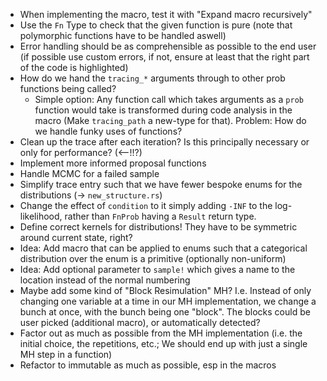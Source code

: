 - When implementing the macro, test it with "Expand macro recursively"
- Use the `Fn` Type to check that the given function is pure (note that polymorphic functions have to be handled aswell)
- Error handling should be as comprehensible as possible to the end user (if possible use custom errors, if not, ensure at least that the right part of the code is highlighted)
- How do we hand the `tracing_*` arguments through to other prob functions being called?
  - Simple option: Any function call which takes arguments as a `prob` function would take is transformed during code analysis in the macro (Make `tracing_path` a new-type for that). Problem: How do we handle funky uses of functions?
- Clean up the trace after each iteration? Is this principally necessary or only for performance? (<--!!?)
- Implement more informed proposal functions
- Handle MCMC for a failed sample
- Simplify trace entry such that we have fewer bespoke enums for the distributions (-> `new_structure.rs`)
- Change the effect of `condition` to it simply adding `-INF` to the log-likelihood, rather than `FnProb` having a `Result` return type.
- Define correct kernels for distributions! They have to be symmetric around current state, right?
- Idea: Add macro that can be applied to enums such that a categorical distribution over the enum is a primitive (optionally non-uniform)
- Idea: Add optional parameter to `sample!` which gives a name to the location instead of the normal numbering
- Maybe add some kind of "Block Resimulation" MH? I.e. Instead of only changing one variable at a time in our MH implementation, we change a bunch at once, with the bunch being one "block". The blocks could be user picked (additional macro), or automatically detected?
- Factor out as much as possible from the MH implementation (i.e. the initial choice, the repetitions, etc.; We should end up with just a single MH step in a function)
- Refactor to immutable as much as possible, esp in the macros
